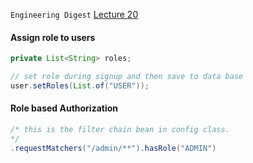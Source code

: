 `Engineering Digest` [Lecture 20](https://youtu.be/LndqWC4yIU4?si=DqyR1uob4N5tzzUf)

#### Assign role to users
```java
private List<String> roles;

// set role during signup and then save to data base
user.setRoles(List.of("USER"));
```

#### Role based Authorization
```java
/* this is the filter chain bean in config class. 
*/
.requestMatchers("/admin/**").hasRole("ADMIN")
```
